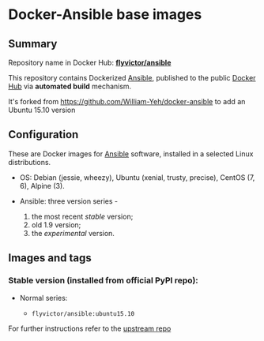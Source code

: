Docker-Ansible base images
===================

## Summary

Repository name in Docker Hub: **[flyvictor/ansible](https://registry.hub.docker.com/u/flyvictor/ansible/)**

This repository contains Dockerized [Ansible](https://github.com/ansible/ansible), published to the public [Docker Hub](https://registry.hub.docker.com/) via **automated build** mechanism.

It's forked from https://github.com/William-Yeh/docker-ansible to add an Ubuntu 15.10 version

## Configuration

These are Docker images for [Ansible](https://github.com/ansible/ansible) software, installed in a selected Linux distributions.

- OS: Debian (jessie, wheezy), Ubuntu (xenial, trusty, precise), CentOS (7, 6), Alpine (3).

- Ansible: three version series -

  1. the most recent *stable* version;
  2. old 1.9 version;
  3. the *experimental* version.


## Images and tags

### Stable version (installed from official PyPI repo):

- Normal series:

  - `flyvictor/ansible:ubuntu15.10`

For further instructions refer to the [upstream repo](https://github.com/William-Yeh/docker-ansible)